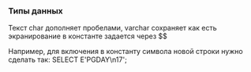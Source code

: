 ### Типы данных

Текст
char дополняет пробелами, varchar сохраняет как есть
экранирование в константе задается через $$

Например, для включения в константу символа новой строки нужно сделать так:
SELECT E'PGDAY\n17';
